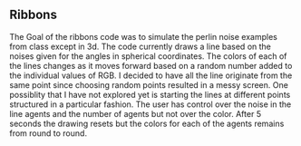 ## Ribbons

The Goal of the ribbons code was to simulate the perlin noise examples from class except in 3d. The code currently draws a line based on the noises given for the angles in spherical coordinates. The colors of each of the lines changes as it moves forward based on a random number added to the individual values of RGB. I decided to have all the line originate from the same point since choosing random points resulted in a messy screen. One possiblity that I have not explored yet is starting the lines at different points structured in a particular fashion. The user has control over the noise in the line agents and the number of agents but not over the color. After 5 seconds the drawing resets but the colors for each  of the agents remains from round to round.